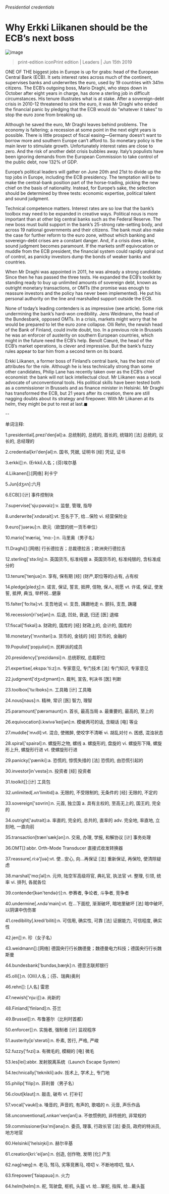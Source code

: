 ###### Presidential credentials
# Why Erkki Liikanen should be the ECB’s next boss 
![image](images/20190615_LDP001_0.jpg) 
> print-edition iconPrint edition | Leaders | Jun 15th 2019 
ONE OF THE biggest jobs in Europe is up for grabs: head of the European Central Bank (ECB). It sets interest rates across much of the continent, supervises banks and underwrites the euro, used by 19 countries with 341m citizens. The ECB’s outgoing boss, Mario Draghi, who steps down in October after eight years in charge, has done a sterling job in difficult circumstances. His tenure illustrates what is at stake. After a sovereign-debt crisis in 2010-12 threatened to sink the euro, it was Mr Draghi who ended the financial panic by pledging that the ECB would do “whatever it takes” to stop the euro zone from breaking up. 
Although he saved the euro, Mr Draghi leaves behind problems. The economy is faltering; a recession at some point in the next eight years is possible. There is little prospect of fiscal easing—Germany doesn’t want to borrow more and southern Europe can’t afford to. So monetary policy is the main lever to stimulate growth. Unfortunately interest rates are close to zero. And the risk of another debt crisis bubbles away. Italy’s populists have been ignoring demands from the European Commission to take control of the public debt, now 132% of GDP. 
Europe’s political leaders will gather on June 20th and 21st to divide up the top jobs in Europe, including the ECB presidency. The temptation will be to make the central-bank position part of the horse-trading, picking the new chief on the basis of nationality. Instead, for Europe’s sake, the selection should be determined by three tests: economic expertise, political talent and sound judgment. 
Technical competence matters. Interest rates are so low that the bank’s toolbox may need to be expanded in creative ways. Political nous is more important than at other big central banks such as the Federal Reserve. The new boss must build support in the bank’s 25-strong rate-setting body, and across 19 national governments and their citizens. The bank must also make the case for further reform to the euro zone, without which banking and sovereign-debt crises are a constant danger. And, if a crisis does strike, sound judgment becomes paramount. If the markets sniff equivocation or muddle from the ECB president, the financial system could rapidly spiral out of control, as panicky investors dump the bonds of weaker banks and countries. 
When Mr Draghi was appointed in 2011, he was already a strong candidate. Since then he has passed the three tests. He expanded the ECB’s toolkit by standing ready to buy up unlimited amounts of sovereign debt, known as outright monetary transactions, or OMTs (the promise was enough to reassure investors and the policy has never been implemented). He put his personal authority on the line and marshalled support outside the ECB. 
None of today’s leading contenders is as impressive (see article). Some risk undermining the bank’s hard-won credibility. Jens Weidmann, the head of the Bundesbank, opposed OMTs. In a crisis, markets might worry that he would be prepared to let the euro zone collapse. Olli Rehn, the newish head of the Bank of Finland, could invite doubt, too. In a previous role in Brussels he was an enforcer of austerity on southern European countries, which might in the future need the ECB’s help. Benoît Cœuré, the head of the ECB’s market operations, is clever and impressive. But the bank’s fuzzy rules appear to bar him from a second term on its board. 
Erkki Liikanen, a former boss of Finland’s central bank, has the best mix of attributes for the role. Although he is less technically strong than some other candidates, Philip Lane has recently taken over as the ECB’s chief economist: the bank will not lack intellectual clout. Mr Liikanen was a vocal advocate of unconventional tools. His political skills have been tested both as a commissioner in Brussels and as finance minister in Helsinki. Mr Draghi has transformed the ECB, but 21 years after its creation, there are still nagging doubts about its strategy and firepower. With Mr Liikanen at its helm, they might be put to rest at last.◼ 
-- 
 单词注释:
1.presidential[.prezi'denʃәl]:a. 总统制的, 总统的, 首长的, 统辖的 [法] 总统的, 议长的, 总经理的 
2.credential[kri'denʃәl]:n. 国书, 凭据, 证明书 [经] 凭证, 证书 
3.erkki[]:n. (Erkki)人名；(芬)埃尔基 
4.Liikanen[]:[网络] 利卡宁 
5.Jun[dʒʌn]:六月 
6.ECB[]:[计] 事件控制块 
7.supervise['sju:pәvaiz]:v. 监督, 管理, 指导 
8.underwrite['ʌndәrait]:vt. 签名于下, 给...保险 vi. 经营保险业 
9.euro['juәrәu]:n. 欧元（欧盟的统一货币单位） 
10.mario['mæriәj, 'mɑ:-]:n. 马里奥（男子名） 
11.Draghi[]:[网络] 行长德拉吉；总裁德拉吉；欧洲央行德拉吉 
12.sterling['stә:liŋ]:n. 英国货币, 标准纯银 a. 英国货币的, 标准纯银的, 含标准成分的 
13.tenure['tenjuә]:n. 享有, 保有期 [经] (财产,职位等的)占有, 占有权 
14.pledge[pledʒ]:n. 诺言, 保证, 誓言, 抵押, 信物, 保人, 祝愿 vt. 许诺, 保证, 使发誓, 抵押, 典当, 举杯祝...健康 
15.falter['fɒ:ltә]:vt. 支吾地说 vi. 支吾, 蹒跚地走 n. 颤抖, 支吾, 踌躇 
16.recession[ri'seʃәn]:n. 后退, 凹处, 衰退, 归还 [医] 退缩 
17.fiscal['fiskәl]:a. 财政的, 国库的 [经] 财政上的, 会计的, 国库的 
18.monetary['mʌnitәri]:a. 货币的, 金钱的 [经] 货币的, 金融的 
19.Populist['pɔpjulist]:n. 民粹派的成员 
20.presidency['prezidәnsi]:n. 总统职权, 总裁职位 
21.expertise[.ekspә:'ti:z]:n. 专家意见, 专门技术 [法] 专门知识, 专家意见 
22.judgment['dʒʌdʒmәnt]:n. 裁判, 宣告, 判决书 [医] 判断 
23.toolbox['tu:lbɒks]:n. 工具箱 [计] 工具箱 
24.nous[naus]:n. 精神, 常识 [医] 智力, 理智 
25.paramount['pærәmaunt]:n. 首长, 最高当局 a. 最重要的, 最高的, 至上的 
26.equivocation[i.kwivә'keiʃәn]:n. 模棱两可的话, 含糊话 [电] 等业 
27.muddle['mʌdl]:vt. 混合, 使微醉, 使咬字不清晰 vi. 胡乱对付 n. 困惑, 混浊状态 
28.spiral['spairәl]:n. 螺旋形之物, 螺线 a. 螺旋形的, 盘旋的 vi. 螺旋形下降, 螺旋形上升, 螺旋形行进 vt. 使螺旋形行进 
29.panicky['pæniki]:a. 恐慌的, 惊慌失措的 [法] 恐慌的, 由恐慌引起的 
30.investor[in'vestә]:n. 投资者 [经] 投资者 
31.toolkit[]:[计] 工具包 
32.unlimited[.ʌn'limitid]:a. 无限的, 不受限制的, 无条件的 [经] 无限的, 不定的 
33.sovereign['sɒvrin]:n. 元首, 独立国 a. 具有主权的, 至高无上的, 国王的, 完全的 
34.outright['autrait]:a. 率直的, 完全的, 总共的, 直率的 adv. 完全地, 率直地, 立刻地, 一直向前 
35.transaction[træn'sækʃәn]:n. 交易, 办理, 学报, 和解协议 [计] 事务处理 
36.OMT[]:abbr. Orth-Mode Transducer 直接式收发转换器 
37.reassure[.ri:ә'ʃuә]:vt. 使...安心, 向...再保证 [法] 重新保证, 再保险, 使清除疑虑 
38.marshal['mɑ:ʃәl]:n. 元帅, 陆空军高级将官, 典礼官, 执法官 vt. 整理, 引领, 统率 vi. 排列, 各就各位 
39.contender[kәn'tendә(r)]:n. 参赛者, 争论者, 斗争者, 竞争者 
40.undermine[.ʌndә'main]:vt. 在...下面挖, 渐渐破坏, 暗地里破坏 [法] 暗中破坏, 以阴谋中伤伤害 
41.credibility[.kredi'biliti]:n. 可信用, 确实性, 可靠 [法] 证据能力, 可信程度, 确实性 
42.jen[]:n. 珍（女子名） 
43.weidmann[]:[网络] 德国央行行长魏德曼；魏德曼电力科技；德国央行行长魏斯曼 
44.bundesbank['bundəs,bæŋk]:n. 德意志联邦银行 
45.olli[]:n. (Olli)人名；(芬、瑞典)奥利 
46.rehn[]: [人名] 雷恩 
47.newish['nju:iʃ]:a. 尚新的 
48.Finland['finlәnd]:n. 芬兰 
49.Brussel[]:n. 布鲁塞尔（比利时首都） 
50.enforcer[]:n. 实施者, 强制者 [计] 监视程序 
51.austerity[ɒ'sterәti]:n. 朴素, 苦行, 严格, 严峻 
52.fuzzy['fʌzi]:a. 有微毛的, 模糊的 [电] 微毛 
53.les[lei]:abbr. 发射脱离系统（Launch Escape System） 
54.technically['teknikli]:adv. 技术上, 学术上, 专门地 
55.philip['filip]:n. 菲利普（男子名） 
56.clout[klaut]:n. 敲击, 破布 vt. 打补钉 
57.vocal['vәukl]:a. 嗓音的, 声音的, 有声的, 歌唱的 n. 元音, 声乐作品 
58.unconventional[.ʌnkәn'venʃәnl]:a. 不依惯例的, 非传统的, 非常规的 
59.commissioner[kә'miʃәnә]:n. 委员, 理事, 行政长官 [法] 委员, 政府的特派员, 地方地官 
60.Helsinki['helsiŋki]:n. 赫尔辛基 
61.creation[kri:'eiʃәn]:n. 创造, 创作物, 发明 [化] 产生 
62.nag[næg]:n. 老马, 驽马, 劣等竞赛马, 唠叨 v. 不断地唠叨, 恼人 
63.firepower['faiәpauә]:n. 火力 
64.helm[helm]:n. 舵, 驾驶盘, 枢机, 头盔 vt. 给...掌舵, 指挥, 给...戴头盔 
